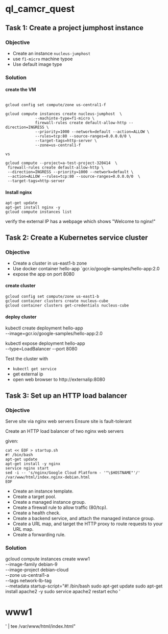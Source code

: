 # ql_camcr_quest

## Task 1: Create a project jumphost instance

### Objective
 * Create an instance `nucleus-jumphost`
 * use `f1-micro` machine typoe
 * Use default image type


### Solution

#### create the VM
```

gcloud config set compute/zone us-central1-f

gcloud compute instances create nucleus-jumphost  \
             --machinte-type=f1-micro \
             firewall-rules create default-allow-http --direction=INGRESS \
             --priority=1000 --network=default --action=ALLOW \
             --rules=tcp:80 --source-ranges=0.0.0.0/0 \
             --target-tags=http-server \
             --zone=us-central1-f

vs

gcloud compute --project=a-test-project-320414  \
 firewall-rules create default-allow-http \
 --direction=INGRESS --priority=1000 --network=default \
 --action=ALLOW --rules=tcp:80 --source-ranges=0.0.0.0/0  \
 --target-tags=http-server

```

#### Install nginx

```
apt-get update
apt-get install nginx -y
gcloud compute instances list
```

verify the external IP has a webpage which shows "Welcome to nginx!"


## Task 2: Create a Kubernetes service cluster

### Objective
 * Create a cluster in us-east1-b zone 
 * Use docker container hello-app `gcr.io/google-samples/hello-app:2.0
 * expose the app on port 8080


#### create  cluster

```
gcloud config set compute/zone us-east1-b
gcloud container clusters create nucleus-cube
gcloud container clusters get-credentials nucleus-cube
```

#### deploy  cluster
kubectl create deployment hello-app \
--image=gcr.io/google-samples/hello-app:2.0

kubectl expose deployment hello-app \
--type=LoadBalancer --port 8080

Test the cluster with

* `kubectl get service`
* get external ip
* open web browser to http://externalip:8080



## Task 3: Set up an HTTP load balancer

### Objective

Serve site via nginx web servers
Ensure site is fault-tolerant

Create an HTTP load balancer of two nginx web servers

given:

```
cat << EOF > startup.sh
#! /bin/bash
apt-get update
apt-get install -y nginx
service nginx start
sed -i -- 's/nginx/Google Cloud Platform - '"\$HOSTNAME"'/' /var/www/html/index.nginx-debian.html
EOF
```


* Create an instance template.
* Create a target pool.
* Create a managed instance group.
* Create a firewall rule to allow traffic (80/tcp).
* Create a health check.
* Create a backend service, and attach the managed instance group.
* Create a URL map, and target the HTTP proxy to route requests to your URL map.
* Create a forwarding rule.


### Solution

gcloud compute instances create www1 \
  --image-family debian-9 \
  --image-project debian-cloud \
  --zone us-central1-a \
  --tags network-lb-tag \
  --metadata startup-script="#! /bin/bash
    sudo apt-get update
    sudo apt-get install apache2 -y
    sudo service apache2 restart
    echo '<!doctype html><html><body><h1>www1</h1></body></html>' | tee /var/www/html/index.html"
